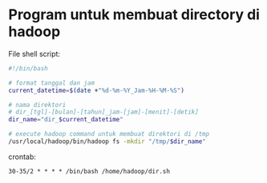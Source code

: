 # Program untuk membuat directory di hadoop


File shell script:
```sh
#!/bin/bash

# format tanggal dan jam
current_datetime=$(date +"%d-%m-%Y_Jam-%H-%M-%S")

# nama direktori
# dir_[tgl]-[bulan]-[tahun]_jam-[jam]-[menit]-[detik]
dir_name="dir_$current_datetime"

# execute hadoop command untuk membuat direktori di /tmp
/usr/local/hadoop/bin/hadoop fs -mkdir "/tmp/$dir_name"
```

crontab:
```
30-35/2 * * * * /bin/bash /home/hadoop/dir.sh
```